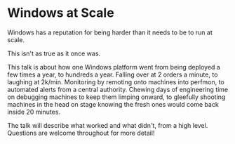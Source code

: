 # Windows at Scale

Windows has a reputation for being harder than it needs to be to run at scale.

This isn't as true as it once was.

This talk is about how one Windows platform went from being deployed a few times a year, to hundreds a year. Falling over at 2 orders a minute, to laughing at 2k/min. Monitoring by remoting onto machines into perfmon, to automated alerts from a central authority. Chewing days of engineering time on debugging machines to keep them limping onward, to gleefully shooting machines in the head on stage knowing the fresh ones would come back inside 20 minutes.

The talk will describe what worked and what didn't, from a high level. Questions are welcome throughout for more detail!
